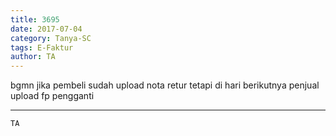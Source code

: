 ```yaml
---
title: 3695
date: 2017-07-04
category: Tanya-SC
tags: E-Faktur
author: TA
---
```


bgmn jika pembeli sudah upload nota retur tetapi di hari berikutnya penjual upload fp pengganti

---



`TA`
